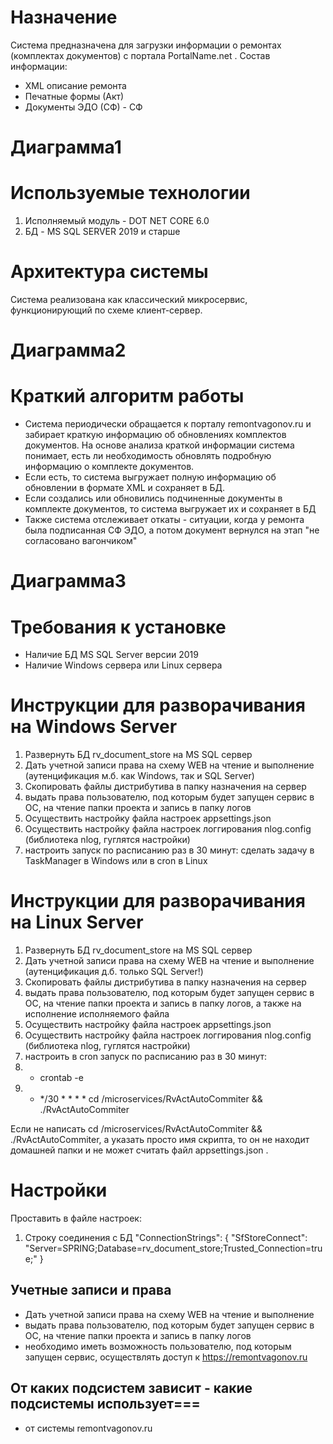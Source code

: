 # Назначение
Система предназначена для загрузки информации о ремонтах (комплектах документов) с портала PortalName.net .
Состав информации:
* XML описание ремонта
* Печатные формы (Акт)
* Документы ЭДО (СФ) - CФ

# Диаграмма1

# Используемые технологии
1. Исполняемый модуль - DOT NET CORE 6.0
2. БД - MS SQL SERVER 2019 и старше

# Архитектура системы
Система реализована как классический микросервис, функционирующий по схеме клиент-сервер.

# Диаграмма2

# Краткий алгоритм работы
* Система периодически обращается к порталу remontvagonov.ru и забирает краткую информацию об обновлениях комплектов документов. На основе анализа краткой  информации система понимает, есть ли необходимость обновлять подробную информацию о комплекте документов.
* Если есть, то система выгружает полную информацию об обновлении в формате XML и сохраняет в БД.
* Если создались или обновились подчиненные документы в комплекте документов, то система выгружает их и сохраняет в БД
* Также система отслеживает откаты - ситуации, когда у ремонта была подписанная СФ ЭДО, а потом документ вернулся на этап "не согласовано вагончиком"

# Диаграмма3


# Требования к установке
* Наличие БД MS SQL Server версии 2019
* Наличие Windows сервера или Linux сервера

# Инструкции для разворачивания на Windows Server
1. Развернуть БД rv_document_store на MS SQL сервер
1. Дать учетной записи права на схему WEB на чтение и выполнение (аутенцификация м.б. как Windows, так и SQL Server)
1. Скопировать файлы дистрибутива в папку назначения на сервер
2. выдать права пользователю, под которым будет запущен сервис в ОС, на чтение папки проекта и запись в папку логов
3. Осуществить настройку файла настроек appsettings.json
4. Осуществить настройку файла настроек логгирования nlog.config (библиотека nlog, гуглятся настройки)
5. настроить запуск по расписанию раз в 30 минут: сделать задачу в TaskManager в Windows или в cron в Linux

# Инструкции для разворачивания на Linux Server
1. Развернуть БД rv_document_store на MS SQL сервер
1. Дать учетной записи права на схему WEB на чтение и выполнение (аутенцификация д.б. только SQL Server!)
1. Скопировать файлы дистрибутива в папку назначения на сервер
2. выдать права пользователю, под которым будет запущен сервис в ОС, на чтение папки проекта и запись в папку логов, а также на исполнение исполняемого файла
3. Осуществить настройку файла настроек appsettings.json
4. Осуществить настройку файла настроек логгирования nlog.config (библиотека nlog, гуглятся настройки)
5. настроить в cron запуск по расписанию раз в 30 минут:
6. - crontab -e
7. - */30 * * * * cd /microservices/RvActAutoCommiter && ./RvActAutoCommiter

Если не написать cd /microservices/RvActAutoCommiter && ./RvActAutoCommiter, а указать просто имя скрипта, то он не находит домашней папки и не может считать файл appsettings.json .

# Настройки
Проставить в файле настроек:
1. Строку соединения с БД
  "ConnectionStrings": {
    "SfStoreConnect": "Server=SPRING;Database=rv_document_store;Trusted_Connection=true;"
    }
  
## Учетные записи и права

* Дать учетной записи права на схему WEB на чтение и выполнение
* выдать права пользователю, под которым будет запущен сервис в ОС, на чтение папки проекта и запись в папку логов
* необходимо иметь возможность пользователю, под которым запущен сервис, осуществлять доступ к https://remontvagonov.ru

## От каких подсистем зависит - какие подсистемы использует===
* от системы remontvagonov.ru

